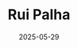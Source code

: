 ---
title: Rui Palha
description: Everything about Rui Palha
date: 2025-05-29
tags: [photography, art, bnw]
feed: show
include_react: true
content-type: notes
---